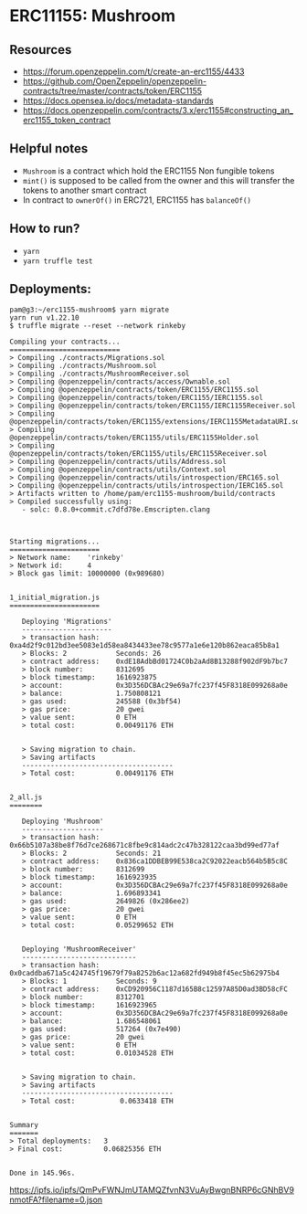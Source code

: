 # ERC11155: Mushroom

## Resources
 - https://forum.openzeppelin.com/t/create-an-erc1155/4433
 - https://github.com/OpenZeppelin/openzeppelin-contracts/tree/master/contracts/token/ERC1155
 - https://docs.opensea.io/docs/metadata-standards
 - https://docs.openzeppelin.com/contracts/3.x/erc1155#constructing_an_erc1155_token_contract

## Helpful notes
 - `Mushroom` is a contract which hold the ERC1155 Non fungible tokens
 - `mint()` is supposed to be called from the owner and this will transfer the tokens to another smart contract
 - In contract to `ownerOf()` in ERC721, ERC1155 has `balanceOf()`

## How to run?
 - `yarn`
 - `yarn truffle test`

## Deployments:
```
pam@g3:~/erc1155-mushroom$ yarn migrate
yarn run v1.22.10
$ truffle migrate --reset --network rinkeby

Compiling your contracts...
===========================
> Compiling ./contracts/Migrations.sol
> Compiling ./contracts/Mushroom.sol
> Compiling ./contracts/MushroomReceiver.sol
> Compiling @openzeppelin/contracts/access/Ownable.sol
> Compiling @openzeppelin/contracts/token/ERC1155/ERC1155.sol
> Compiling @openzeppelin/contracts/token/ERC1155/IERC1155.sol
> Compiling @openzeppelin/contracts/token/ERC1155/IERC1155Receiver.sol
> Compiling @openzeppelin/contracts/token/ERC1155/extensions/IERC1155MetadataURI.sol
> Compiling @openzeppelin/contracts/token/ERC1155/utils/ERC1155Holder.sol
> Compiling @openzeppelin/contracts/token/ERC1155/utils/ERC1155Receiver.sol
> Compiling @openzeppelin/contracts/utils/Address.sol
> Compiling @openzeppelin/contracts/utils/Context.sol
> Compiling @openzeppelin/contracts/utils/introspection/ERC165.sol
> Compiling @openzeppelin/contracts/utils/introspection/IERC165.sol
> Artifacts written to /home/pam/erc1155-mushroom/build/contracts
> Compiled successfully using:
   - solc: 0.8.0+commit.c7dfd78e.Emscripten.clang



Starting migrations...
======================
> Network name:    'rinkeby'
> Network id:      4
> Block gas limit: 10000000 (0x989680)


1_initial_migration.js
======================

   Deploying 'Migrations'
   ----------------------
   > transaction hash:    0xa4d2f9c012bd3ee5083e1d58ea8434433ee78c9577a1e6e120b862eaca85b8a1
   > Blocks: 2            Seconds: 26
   > contract address:    0xdE18AdbBd01724C0b2aAd8B13288f902dF9b7bc7
   > block number:        8312695
   > block timestamp:     1616923875
   > account:             0x3D356DCBAc29e69a7fc237f45F8318E099268a0e
   > balance:             1.750808121
   > gas used:            245588 (0x3bf54)
   > gas price:           20 gwei
   > value sent:          0 ETH
   > total cost:          0.00491176 ETH


   > Saving migration to chain.
   > Saving artifacts
   -------------------------------------
   > Total cost:          0.00491176 ETH


2_all.js
========

   Deploying 'Mushroom'
   --------------------
   > transaction hash:    0x66b5107a38be8f76d7ce268671c8fbe9c814adc2c47b328122caa3bd99ed77af
   > Blocks: 2            Seconds: 21
   > contract address:    0x836ca1DDBEB99E538ca2C92022eacb564b5B5c8C
   > block number:        8312699
   > block timestamp:     1616923935
   > account:             0x3D356DCBAc29e69a7fc237f45F8318E099268a0e
   > balance:             1.696893341
   > gas used:            2649826 (0x286ee2)
   > gas price:           20 gwei
   > value sent:          0 ETH
   > total cost:          0.05299652 ETH


   Deploying 'MushroomReceiver'
   ----------------------------
   > transaction hash:    0x0caddba671a5c424745f19679f79a8252b6ac12a682fd949b8f45ec5b62975b4
   > Blocks: 1            Seconds: 9
   > contract address:    0xCD920956C1187d165B8c12597A85D0ad3BD58cFC
   > block number:        8312701
   > block timestamp:     1616923965
   > account:             0x3D356DCBAc29e69a7fc237f45F8318E099268a0e
   > balance:             1.686548061
   > gas used:            517264 (0x7e490)
   > gas price:           20 gwei
   > value sent:          0 ETH
   > total cost:          0.01034528 ETH


   > Saving migration to chain.
   > Saving artifacts
   -------------------------------------
   > Total cost:           0.0633418 ETH


Summary
=======
> Total deployments:   3
> Final cost:          0.06825356 ETH


Done in 145.96s.
```


https://ipfs.io/ipfs/QmPvFWNJmUTAMQZfvnN3VuAyBwgnBNRP6cGNhBV9nmotFA?filename=0.json